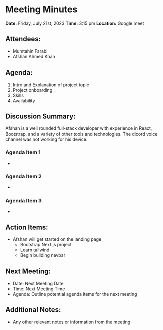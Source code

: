 # Meeting Minutes

**Date:** Friday, July 21st, 2023
**Time:** 3:15 pm
**Location:** Google meet

## Attendees:
- Mumtahin Farabi
- Afshan Ahmed Khan 

## Agenda:
1. Intro and Explanation of project topic
2. Project onboarding
3. Skills
4. Availability

## Discussion Summary:
Afshan is a well rounded full-stack developer with experience in React, Bootstrap, and a variety of other tools and technologies. The dicord voice channel was not working for his device. 

### Agenda Item 1
- 

### Agenda Item 2
- 

### Agenda Item 3
-

## Action Items:

- Afshan will get started on the landing page
  - Bootstrap Next.js project
  - Learn tailwind
  - Begin building navbar


## Next Meeting:
- Date: Next Meeting Date
- Time: Next Meeting Time
- Agenda: Outline potential agenda items for the next meeting

## Additional Notes:
- Any other relevant notes or information from the meeting
